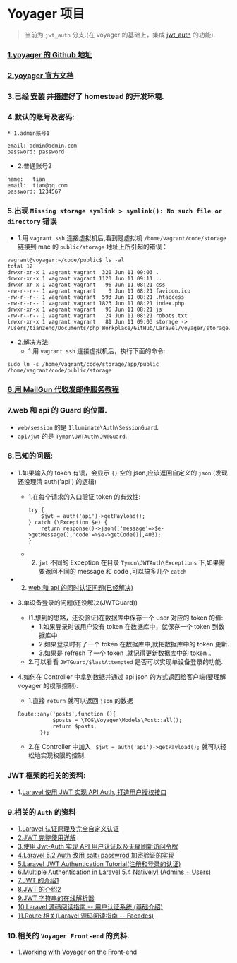 # Yoyager 项目
> 当前为 `jwt_auth` 分支.(在 voyager 的基础上，集成 [jwt_auth](https://laravel-china.org/articles/13734/using-tymondesignsjwt-auth-to-build-web-and-api-authentication-system) 的功能).


### [1.yoyager 的 Github 地址](https://github.com/the-control-group/voyager)
### [2.yoyager 官方文档](https://voyager.readme.io/docs)
### 3.已经 [安装](https://laravel-china.org/docs/laravel/5.6/installation/1352) 并[搭建](https://laravel-china.org/docs/laravel/5.6/homestead/1355#configuring-homestead)好了 homestead 的开发环境.
### 4.默认的账号及密码:
    * 1.admin账号1
```
email: admin@admin.com
password: password
```

* 2.普通账号2
```$xslt
name:   tian
email:  tian@qq.com
password: 1234567

```

### 5.出现 `Missing storage symlink > symlink(): No such file or directory` 错误
* 1.用 `vagrant ssh` 连接虚拟机后,看到是虚拟机 `/home/vagrant/code/storage` 链接到 mac 的 `public/storage` 地址上所引起的错误：

```$xslt
vagrant@voyager:~/code/public$ ls -al
total 12
drwxr-xr-x 1 vagrant vagrant  320 Jun 11 09:03 .
drwxr-xr-x 1 vagrant vagrant 1120 Jun 11 09:11 ..
drwxr-xr-x 1 vagrant vagrant   96 Jun 11 08:21 css
-rw-r--r-- 1 vagrant vagrant    0 Jun 11 08:21 favicon.ico
-rw-r--r-- 1 vagrant vagrant  593 Jun 11 08:21 .htaccess
-rw-r--r-- 1 vagrant vagrant 1823 Jun 11 08:21 index.php
drwxr-xr-x 1 vagrant vagrant   96 Jun 11 08:21 js
-rw-r--r-- 1 vagrant vagrant   24 Jun 11 08:21 robots.txt
lrwxr-xr-x 1 vagrant vagrant   81 Jun 11 09:03 storage -> /Users/tianzeng/Documents/php_Workplace/GitHub/Laravel/voyager/storage/app/public

```


* [2.解决方法:](https://laracasts.com/discuss/channels/servers/creating-symbolic-link-on-homestead)
    * 1.用 `vagrant ssh` 连接虚拟机后，执行下面的命令:
```$xslt
sudo ln -s /home/vagrant/code/storage/app/public /home/vagrant/code/public/storage

```

### [6.用 MailGun 代收发邮件服务教程](https://devdojo.com/blog/tutorials/sending-emails-with-laravel-and-mailgun)

### 7.web 和 api 的 Guard 的位置.
* `web/session` 的是 `Illuminate\Auth\SessionGuard`.
* `api/jwt` 的是 `Tymon\JWTAuth\JWTGuard`.

### 8.已知的问题:
* 1.如果输入的 token 有误，会显示 `{}` 空的 json,应该返回自定义的 `json`.(发现还没理清 auth('api') 的逻辑)
    * 1.在每个请求的入口验证 token 的有效性:
        ```angular2html
        try {
            $jwt = auth('api')->getPayload();
        } catch (\Exception $e) {
            return response()->json(['message'=>$e->getMessage(),'code'=>$e->getCode()],403);
        }
        ```
    * 2. `jwt` 不同的 Exception 在目录 `Tymon\JWTAuth\Exceptions` 下,如果需要返回不同的 message 和 code ,可以搞多几个 `catch`
        
* 2. [web 和 api 的同时认证问题(已经解决)](https://laravel-china.org/articles/13734/using-tymondesignsjwt-auth-to-build-web-and-api-authentication-system)
* 3.单设备登录的问题(还没解决(JWTGuard))
    * (1.想到的思路，还没验证)在数据库中保存一个 user 对应的 token 的值:
        * 1.如果登录时该用户没有 token 在数据库中，就保存一个 token 到数据库中
        * 2.如果登录时有了一个 token 在数据库中,就把数据库中的 token 更新.
        * 3.如果是 refresh 了一个 token ,就记得更新数据库中的 token 。
    * 2.可以看看 `JWTGuard/$lastAttempted` 是否可以实现单设备登录的功能.
    
* 4.如何在 Controller 中拿到数据并通过 api json 的方式返回给客户端(要理解 voyager 的权限控制). 
    * 1.直接 `return` 就可以返回 `json` 的数据
    ``` 
    Route::any('posts',function (){
               $posts = \TCG\Voyager\Models\Post::all();
               return $posts;
           });
    ```
    
    * 2.在 Controller 中加入 ` $jwt = auth('api')->getPayload();` 就可以轻松地实现权限的控制.
  
### JWT 框架的相关的资料:
* 1.[Laravel 使用 JWT 实现 API Auth, 打造用户授权接口](https://laravel-china.org/articles/6216/laravel-uses-jwt-to-implement-api-auth-to-build-user-authorization-interfaces)
  
  
### 9.相关的 `Auth` 的资料
* [1.Laravel 认证原理及完全自定义认证](https://laravel-china.org/articles/3825/laravel-authentication-principle-and-full-custom-authentication)
* [2.JWT 完整使用详解](https://laravel-china.org/articles/10885/full-use-of-jwt)
* [3.使用 Jwt-Auth 实现 API 用户认证以及无痛刷新访问令牌](https://laravel-china.org/articles/7264/using-jwt-auth-to-implement-api-user-authentication-and-painless-refresh-access-token)
* [4.Laravel 5.2 Auth 改用 salt+passwrod 加密验证的实现](https://laravel-china.org/articles/1989/laravel-52-auth-switch-to-saltpasswrod-encryption-authentication)
* [5.Laravel JWT Authentication Tutorial(注册和登录的认证)](https://appdividend.com/2018/02/24/laravel-jwt-authentication-tutorial/#Laravel_JWT_Authentication_Tutorial)
* [6.Multiple Authentication in Laravel 5.4 Natively! (Admins + Users) ](https://www.youtube.com/watch?list=PLwAKR305CRO9S6KVHMJYqZpjPzGPWuQ7Q&v=iKRLrJXNN4M)
* [7.JWT 的介绍1](https://scotch.io/tutorials/the-anatomy-of-a-json-web-token)
* [8.JWT 的介绍2](https://juejin.im/entry/577b7b56a3413100618c2938)
* [9.JWT 字符串的在线解析器](https://jwt.io/)
* [10.Laravel 源码阅读指南 -- 用户认证系统 (基础介绍)](https://laravel-china.org/articles/13504/laravel-source-reading-guide-user-authentication-system-basic-introduction)
* [11.Route 相关(Laravel 源码阅读指南 -- Facades)](https://laravel-china.org/articles/12676/laravel-source-code-reading-guide-facades)

### 10.相关的 `Voyager Front-end` 的资料.
* [1.Working with Voyager on the Front-end](https://devdojo.com/blog/tutorials/working-with-voyager-on-the-front-end)


